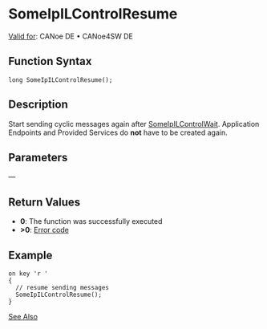 # SomeIpILControlResume

[Valid for](../../../../Shared/FeatureAvailability.md):  CANoe DE • CANoe4SW DE

## Function Syntax

```plaintext
long SomeIpILControlResume();
```

## Description

Start sending cyclic messages again after [SomeIpILControlWait](CAPLfunctionSomeIpILControlWait.md). Application Endpoints and Provided Services do **not** have to be created again.

## Parameters

—

## Return Values

- **0**: The function was successfully executed
- **>0**: [Error code](../../CAPLfunctionsSOMEIPILErrorCodes.md)

## Example

```plaintext
on key 'r '
{
  // resume sending messages
  SomeIpILControlResume();
}
```

[See Also](javascript:void(0);)
